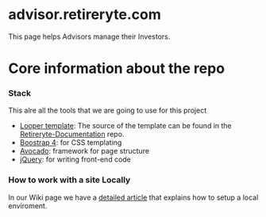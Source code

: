 # advisor.retireryte.com

This page helps Advisors manage their Investors.

# Core information about the repo

### Stack

This alre all the tools that we are going to use for this project

- [Looper template](https://themes.getbootstrap.com/product/looper-responsive-admin-template/): The source of the template can be found in the [Retireryte-Documentation](https://github.com/Retireryte/Retireryte-Documentation) repo.
- [Boostrap 4](https://getbootstrap.com/): for CSS templating
- [Avocado](https://www.npmjs.com/package/@0x4447/avocado): framework for page structure
- [jQuery](https://jquery.com/): for writing front-end code

### How to work with a site Locally

In our Wiki page we have a [detailed article](https://github.com/Retireryte/Rr-Documentation/wiki/Local-Environment-Setup-Web) that explains how to setup a local enviroment.
